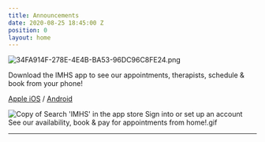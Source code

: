 ```yaml
---
title: Announcements
date: 2020-08-25 18:45:00 Z
position: 0
layout: home
---
```


![34FA914F-278E-4E4B-BA53-96DC96C8FE24.png](/uploads/34FA914F-278E-4E4B-BA53-96DC96C8FE24.png)

Download the IMHS app to see our appointments, therapists, schedule & book from your phone!

[Apple iOS](https://apps.apple.com/us/app/ipswich-massage-herbal-spa/id1573438798) / [Android](https://play.google.com/store/apps/details?id=com.fitnessmobileapps.ipswichmassageherbalspa&hl=en)

![Copy of Search 'IMHS' in the app store Sign into or set up an account See our availability, book & pay for appointments from home!.gif](/uploads/Copy%20of%20Search%20'IMHS'%20in%20the%20app%20store%20Sign%20into%20or%20set%20up%20an%20account%20See%20our%20availability,%20book%20&%20pay%20for%20appointments%20from%20home!.gif)

-------------
